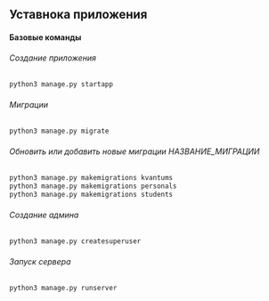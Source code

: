 ## Уставнока приложения
#### Базовые команды


###### Создание приложения
````bash
python3 manage.py startapp
````

###### Миграции

````bash
python3 manage.py migrate
````
###### Обновить или добавить новые миграции НАЗВАНИЕ_МИГРАЦИИ
````bash
python3 manage.py makemigrations kvantums
python3 manage.py makemigrations personals
python3 manage.py makemigrations students
````

###### Создание админа

````bash
python3 manage.py createsuperuser
````

###### Запуск сервера
````bash
python3 manage.py runserver 
````